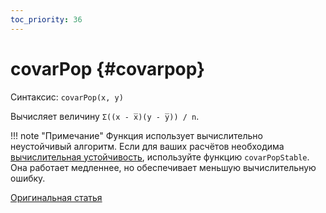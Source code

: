 ```yaml
---
toc_priority: 36
---
```


# covarPop {#covarpop}

Синтаксис: `covarPop(x, y)`

Вычисляет величину `Σ((x - x̅)(y - y̅)) / n`.

!!! note "Примечание"
    Функция использует вычислительно неустойчивый алгоритм. Если для ваших расчётов необходима [вычислительная устойчивость](https://ru.wikipedia.org/wiki/Вычислительная_устойчивость), используйте функцию `covarPopStable`. Она работает медленнее, но обеспечивает меньшую вычислительную ошибку.

[Оригинальная статья](https://clickhouse.tech/docs/en/sql-reference/aggregate-functions/reference/covarpop/) <!--hide-->
